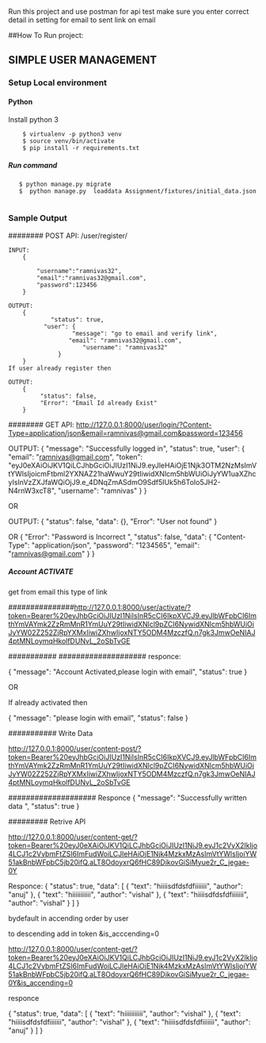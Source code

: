Run this project and use postman for api test make sure you enter correct detail in setting for email to sent link on email

##How To Run project:
## SIMPLE USER MANAGEMENT

### Setup Local environment

#### Python 
Install python 3

```
    $ virtualenv -p python3 venv
    $ source venv/bin/activate
    $ pip install -r requirements.txt
```

##### Run command
 ```$ python manage.py makemigrations
    $ python manage.py migrate
    $  python manage.py  loaddata Assignment/fixtures/initial_data.json 


```



### Sample Output

######## POST API: 
/user/register/

	INPUT:
		{
	
			"username":"ramnivas32",
			"email":"ramnivas32@gmail.com",
			"password":123456
		}
	
	OUTPUT:
		{
    			"status": true,
  			  "user": {
  			    	  "message": "go to email and verify link",
  			     	 "email": "ramnivas32@gmail.com",
    			     	 "username": "ramnivas32"
  				  }
		}
	If user already register then
	
	OUTPUT:
		{
   			 "status": false,
   			 "Error": "Email Id already Exist"
		}
	

######## GET API:
http://127.0.0.1:8000/user/login/?Content-Type=application/json&email=ramnivas@gmail.com&password=123456

OUTPUT:
	{
    "message": "Successfully logged in",
    "status": true,
    "user": {
        "email": "ramnivas@gmail.com",
        "token": "eyJ0eXAiOiJKV1QiLCJhbGciOiJIUzI1NiJ9.eyJleHAiOjE1Njk3OTM2NzMsImVtYWlsIjoicmFtbml2YXNAZ21haWwuY29tIiwidXNlcm5hbWUiOiJyYW1uaXZhcyIsInVzZXJfaWQiOjJ9.e_4DNqZmASdmO9Sdf5IUk5h6ToIo5JH2-N4rnW3xcT8",
        "username": "ramnivas"
    }
}

OR 

OUTPUT:
	{
    "status": false,
    "data": {},
    "Error": "User not found"
}

OR
{
    "Error": "Password is Incorrect ",
    "status": false,
    "data": {
        "Content-Type": "application/json",
        "password": "1234565",
        "email": "ramnivas@gmail.com"
    }
}


##### Account ACTIVATE

get from email this type of link

###############http://127.0.0.1:8000/user/activate/?token=Bearer%20eyJhbGciOiJIUzI1NiIsInR5cCI6IkpXVCJ9.eyJlbWFpbCI6ImthYmVAYmk2ZzRmMnR1YmUuY29tIiwidXNlcl9pZCI6NywidXNlcm5hbWUiOiJyYW02Z252ZjRpYXMxIiwiZXhwIjoxNTY5ODM4MzczfQ.n7gk3JmwOeNIAJ4ptMNLoymqHkolfDUNvL_2oSbTvGE


###########
#################### responce:



{
    "message": "Account Activated,please login with email",
    "status": true
}



OR


If already activated then

{
    "message": "please login with email",
    "status": false
}



########### Write Data

http://127.0.0.1:8000/user/content-post/?token=Bearer%20eyJhbGciOiJIUzI1NiIsInR5cCI6IkpXVCJ9.eyJlbWFpbCI6ImthYmVAYmk2ZzRmMnR1YmUuY29tIiwidXNlcl9pZCI6NywidXNlcm5hbWUiOiJyYW02Z252ZjRpYXMxIiwiZXhwIjoxNTY5ODM4MzczfQ.n7gk3JmwOeNIAJ4ptMNLoymqHkolfDUNvL_2oSbTvGE

#################### Responce
{
    "message": "Successfully written data ",
    "status": true
}




######### Retrive API

http://127.0.0.1:8000/user/content-get/?token=Bearer%20eyJ0eXAiOiJKV1QiLCJhbGciOiJIUzI1NiJ9.eyJ1c2VyX2lkIjo4LCJ1c2VybmFtZSI6ImFudWoiLCJleHAiOjE1Njk4MzkxMzAsImVtYWlsIjoiYW51akBnbWFpbC5jb20ifQ.aLT8OdoyxrQ6fHC89DikovGiSiMyue2r_C_jegae-0Y

Responce:
{
    "status": true,
    "data": [
        {
            "text": "hiiiisdfdsfdfiiiiiii",
            "author": "anuj"
        },
        {
            "text": "hiiiiiiiiiii",
            "author": "vishal"
        },
        {
            "text": "hiiiisdfdsfdfiiiiiii",
            "author": "vishal"
        }
    ]
}


bydefault in accending order by user

to descending add in token 
&is_acccending=0

http://127.0.0.1:8000/user/content-get/?token=Bearer%20eyJ0eXAiOiJKV1QiLCJhbGciOiJIUzI1NiJ9.eyJ1c2VyX2lkIjo4LCJ1c2VybmFtZSI6ImFudWoiLCJleHAiOjE1Njk4MzkxMzAsImVtYWlsIjoiYW51akBnbWFpbC5jb20ifQ.aLT8OdoyxrQ6fHC89DikovGiSiMyue2r_C_jegae-0Y&is_accending=0

responce

 {
    "status": true,
    "data": [
        {
            "text": "hiiiiiiiiiii",
            "author": "vishal"
        },
        {
            "text": "hiiiisdfdsfdfiiiiiii",
            "author": "vishal"
        },
        {
            "text": "hiiiisdfdsfdfiiiiiii",
            "author": "anuj"
        }
    ]
}
